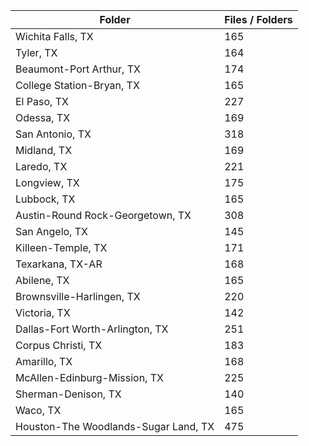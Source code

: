 | Folder                               |   Files / Folders |
|--------------------------------------|-------------------|
| Wichita Falls, TX                    |               165 |
| Tyler, TX                            |               164 |
| Beaumont-Port Arthur, TX             |               174 |
| College Station-Bryan, TX            |               165 |
| El Paso, TX                          |               227 |
| Odessa, TX                           |               169 |
| San Antonio, TX                      |               318 |
| Midland, TX                          |               169 |
| Laredo, TX                           |               221 |
| Longview, TX                         |               175 |
| Lubbock, TX                          |               165 |
| Austin-Round Rock-Georgetown, TX     |               308 |
| San Angelo, TX                       |               145 |
| Killeen-Temple, TX                   |               171 |
| Texarkana, TX-AR                     |               168 |
| Abilene, TX                          |               165 |
| Brownsville-Harlingen, TX            |               220 |
| Victoria, TX                         |               142 |
| Dallas-Fort Worth-Arlington, TX      |               251 |
| Corpus Christi, TX                   |               183 |
| Amarillo, TX                         |               168 |
| McAllen-Edinburg-Mission, TX         |               225 |
| Sherman-Denison, TX                  |               140 |
| Waco, TX                             |               165 |
| Houston-The Woodlands-Sugar Land, TX |               475 |